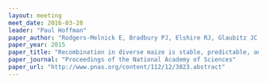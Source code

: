 ```yaml
---
layout: meeting
meet_date: 2016-03-28
leader: "Paul Hoffman"
paper_author: "Rodgers-Melnick E, Bradbury PJ, Elshire RJ, Glaubitz JC, Acharya CB et al."
paper_year: 2015
paper_title: "Recombination in diverse maize is stable, predictable, and associated with genetic load"
paper_journal: "Proceedings of the National Academy of Sciences"
paper_url: "http://www.pnas.org/content/112/12/3823.abstract"
---
```

